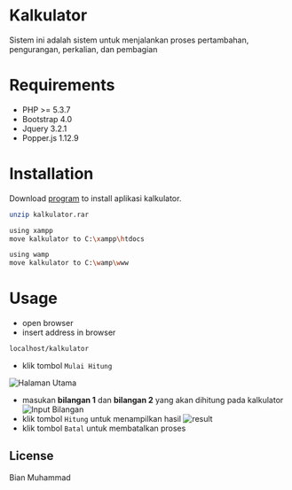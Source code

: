 # Kalkulator
Sistem ini adalah sistem untuk menjalankan proses pertambahan, pengurangan, perkalian, dan pembagian

# Requirements
* PHP >= 5.3.7
* Bootstrap 4.0
* Jquery 3.2.1
* Popper.js 1.12.9

# Installation
Download
[program](https://drive.google.com/drive/folders/1F4dmn0W4b-XWR79SiwI7U6nCFY3Lt59C?usp=sharing) to install aplikasi kalkulator.

```bash
unzip kalkulator.rar

using xampp
move kalkulator to C:\xampp\htdocs

using wamp
move kalkulator to C:\wamp\www
```

# Usage
* open browser
* insert address in browser
```bash
localhost/kalkulator
```
* klik tombol `Mulai Hitung`

![Halaman Utama](../master/img/1.png)

* masukan **bilangan 1** dan **bilangan 2** yang akan dihitung pada kalkulator
![Input Bilangan](../master/img/2.png)
* klik tombol `Hitung` untuk menampilkan hasil
![result](../master/img/3.png)
* klik tombol `Batal` untuk membatalkan proses

## License
Bian Muhammad

